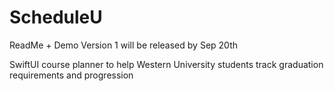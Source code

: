 # ScheduleU

ReadMe + Demo Version 1 will be released by Sep 20th

SwiftUI course planner to help Western University students track graduation requirements and progression
